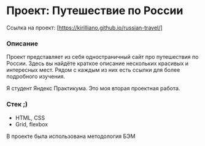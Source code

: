 # Проект: Путешествие по России

Ссылка на проект: [https://kirilliano.github.io/russian-travel/]

### Описание
Проект представляет из себя одностраничный сайт про путешествия по России. Здесь вы найдёте краткое описание нескольких красивых и интересных мест. Рядом с каждым из них есть ссылки для более подробного изучения.

Я студент Яндекс Практикума. Это моя вторая проектная работа.

### Стек ;)
* HTML, CSS
* Grid, flexbox

В проекте была использована методология БЭМ  
